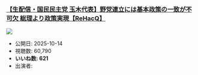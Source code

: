 ### [【生配信・国民民主党 玉木代表】野党連立には基本政策の一致が不可欠 総理より政策実現【ReHacQ】](https://www.youtube.com/watch?v=E1mB_sLc0sY)
[![](https://img.youtube.com/vi/E1mB_sLc0sY/sddefault.jpg)](https://www.youtube.com/watch?v=E1mB_sLc0sY)
-   公開日: 2025-10-14
-   視聴数: 60,790
-   **いいね数: 621**
-   出演者: 
